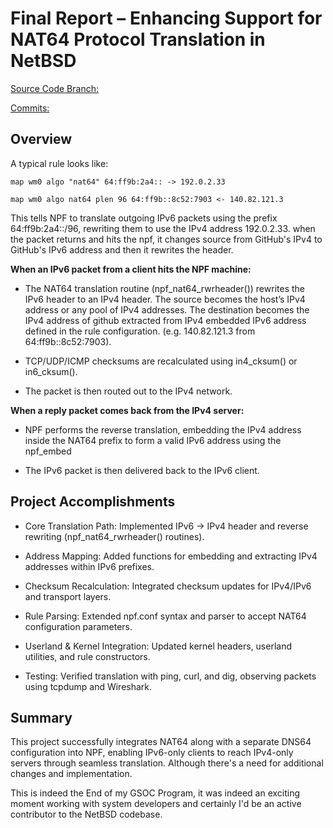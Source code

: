 
# Final Report – Enhancing Support for NAT64 Protocol Translation in NetBSD

[Source Code Branch:](https://github.com/dchidindu5/src/tree/gsoctest)

[Commits:](https://github.com/NetBSD/src/commit/d6dcfcfe40b7fa9f0acb566e23fd52b1482cfa24)

## Overview

A typical rule looks like:

`map wm0 algo "nat64" 64:ff9b:2a4:: -> 192.0.2.33`

`map wm0 algo nat64 plen 96 64:ff9b::8c52:7903 <- 140.82.121.3`

This tells NPF to translate outgoing IPv6 packets using the prefix 64:ff9b:2a4::/96, rewriting them to use the IPv4 address 192.0.2.33. when the packet returns and hits the npf, it changes source from GitHub's IPv4 to GitHub's IPv6 address and then it rewrites the header.

**When an IPv6 packet from a client hits the NPF machine:**

- The NAT64 translation routine (npf_nat64_rwrheader()) rewrites the IPv6 header to an IPv4 header.
     The source becomes the host’s IPv4 address or any pool of IPv4 addresses.
     The destination becomes the IPv4 address of github extracted from IPv4 embedded IPv6 address defined in the rule configuration. (e.g. 140.82.121.3 from 64:ff9b::8c52:7903).

- TCP/UDP/ICMP checksums are recalculated using in4_cksum() or in6_cksum().

- The packet is then routed out to the IPv4 network.

**When a reply packet comes back from the IPv4 server:**

- NPF performs the reverse translation, embedding the IPv4 address inside the NAT64 prefix to form a valid IPv6 address using the npf_embed

- The IPv6 packet is then delivered back to the IPv6 client.

## Project Accomplishments

- Core Translation Path: Implemented IPv6 -> IPv4 header and reverse rewriting (npf_nat64_rwrheader() routines).

- Address Mapping: Added functions for embedding and extracting IPv4 addresses within IPv6 prefixes.

- Checksum Recalculation: Integrated checksum updates for IPv4/IPv6 and transport layers.

- Rule Parsing: Extended npf.conf syntax and parser to accept NAT64 configuration parameters.

- Userland & Kernel Integration: Updated kernel headers, userland utilities, and rule constructors.

- Testing: Verified translation with ping, curl, and dig, observing packets using tcpdump and Wireshark.

## Summary

This project successfully integrates NAT64 along with a separate DNS64 configuration into NPF, enabling IPv6-only clients to reach IPv4-only servers through seamless translation.
Although there's a need for additional changes and implementation.

This is indeed the End of my GSOC Program, it was indeed an exciting moment working with system developers and certainly I'd be an active contributor to the NetBSD codebase.
